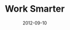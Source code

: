 ---
layout: music 
title: "Work Smarter"
series: "How to Love Your Job"
date: 2012-09-10 
description: "Todd Henry talks about how to build capacity in our lives to do great work."
audio: "http://www.crossroads.net/players/media/hq/htlyj_04.mp3"
audio-duration: "36:25"
src: "http://www.crossroads.net/players/media/series/Work_190x110.jpg"
---